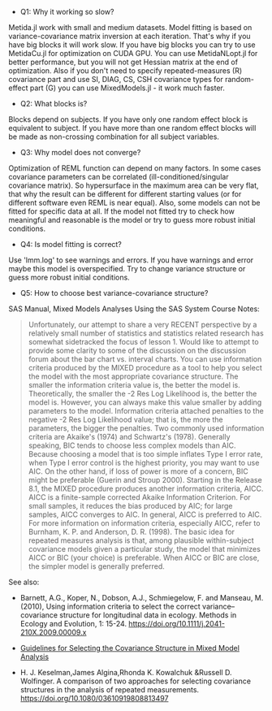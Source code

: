 

* Q1: Why it working so slow?

Metida.jl work with small and medium datasets. Model fitting is based on variance-covariance matrix inversion at each iteration. That's why if you have big blocks it will work slow. If you have big blocks you can try to use MetidaCu.jl for optimization on CUDA GPU. You can use MetidaNLopt.jl for better performance, but you will not get Hessian matrix at the end of optimization. Also if you don't need to specify repeated-measures (R) covariance part and use SI, DIAG, CS, CSH covariance types for random-effect part (G) you can use MixedModels.jl - it work much faster.

* Q2: What blocks is?

Blocks depend on subjects. If you have only one random effect block is equivalent to subject. If you have more than one random effect blocks will be made as non-crossing combination for all subject variables.     

* Q3: Why model does not converge?

Optimization of REML function can depend on many factors. In some cases covariance parameters can be correlated (ill-conditioned/singular covariance matrix). So hypersurface in the maximum area can be very flat, that why the result can be different for different starting values (or for different software even REML is near equal). Also, some models can not be fitted for specific data at all. If the model not fitted try to check how meaningful and reasonable is the model or try to guess more robust initial conditions.

* Q4: Is model fitting is correct?

Use 'lmm.log' to see warnings and errors. If you have warnings and error maybe this model is overspecified. Try to change variance structure or guess  more robust initial conditions.

* Q5: How to choose best variance-covariance structure?

SAS Manual, Mixed Models Analyses Using the SAS System Course Notes:

> Unfortunately, our attempt to share a very RECENT perspective by a relatively small number of statistics and statistics related research has somewhat sidetracked the focus of lesson 1. Would like to attempt to provide some clarity to some of the discussion on the discussion forum about the bar chart vs. interval charts.
>You can use information criteria produced by the MIXED procedure as a tool to help you select the model with the most appropriate covariance structure. The smaller the information criteria value is, the better the model is. Theoretically, the smaller the -2 Res Log Likelihood is, the better the model is. However, you can always make this value smaller by adding parameters to the model. Information criteria attached penalties to the negative -2 Res Log Likelihood value; that is, the more the parameters, the bigger the penalties.
>Two commonly used information criteria are Akaike's (1974) and Schwartz's (1978). Generally speaking, BIC tends to choose less complex models than AIC. Because choosing a model that is too simple inflates Type I error rate, when Type I error control is the highest priority, you may want to use AIC. On the other hand, if loss of power is more of a concern, BIC might be preferable (Guerin and Stroup 2000).
>Starting in the Release 8.1, the MIXED procedure produces another information criteria, AICC. AICC is a finite-sample corrected Akaike Information Criterion. For small samples, it reduces the bias produced by AIC; for large samples, AICC converges to AIC. In general, AICC is preferred to AIC. For more information on information criteria, especially AICC, refer to Burnham, K. P. and Anderson, D. R. (1998).
>The basic idea for repeated measures analysis is that, among plausible within-subject covariance models given a particular study, the model that minimizes AICC or BIC (your choice) is preferable. When AICC or BIC are close, the simpler model is generally preferred.

See also:

* Barnett, A.G., Koper, N., Dobson, A.J., Schmiegelow, F. and Manseau, M. (2010), Using information criteria to select the correct variance–covariance structure for longitudinal data in ecology. Methods in Ecology and Evolution, 1: 15-24. https://doi.org/10.1111/j.2041-210X.2009.00009.x

* [Guidelines for Selecting the Covariance Structure in Mixed Model Analysis](https://support.sas.com/resources/papers/proceedings/proceedings/sugi30/198-30.pdf)

* H. J. Keselman,James Algina,Rhonda K. Kowalchuk &Russell D. Wolfinger. A comparison of two approaches for selecting covariance structures in the analysis of repeated measurements. https://doi.org/10.1080/03610919808813497
